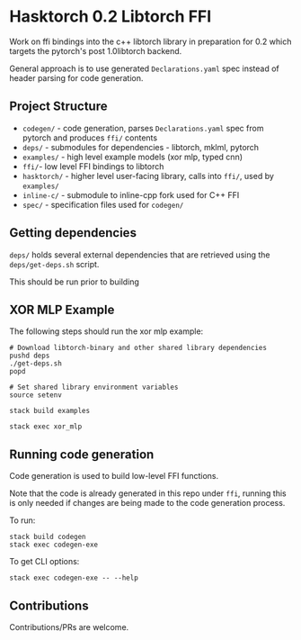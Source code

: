# Hasktorch 0.2 Libtorch FFI

Work on ffi bindings into the c++ libtorch library in preparation for 0.2 which targets the pytorch's post 1.0libtorch backend.

General approach is to use generated `Declarations.yaml` spec instead of header parsing for code generation.

## Project Structure

- `codegen/` - code generation, parses `Declarations.yaml` spec from pytorch and produces `ffi/` contents
- `deps/` - submodules for dependencies - libtorch, mklml, pytorch
- `examples/` - high level example models (xor mlp, typed cnn)
- `ffi/`- low level FFI bindings to libtorch
- `hasktorch/` - higher level user-facing library, calls into `ffi/`, used by `examples/`
- `inline-c/` - submodule to inline-cpp fork used for C++ FFI
- `spec/` - specification files used for `codegen/`

## Getting dependencies

`deps/` holds several external dependencies that are retrieved using the `deps/get-deps.sh` script.

This should be run prior to building

## XOR MLP Example

The following steps should run the xor mlp example:

```
# Download libtorch-binary and other shared library dependencies
pushd deps
./get-deps.sh
popd

# Set shared library environment variables
source setenv

stack build examples

stack exec xor_mlp
```

## Running code generation

Code generation is used to build low-level FFI functions.

Note that the code is already generated in this repo under `ffi`, running this is only needed if changes are being made to the code generation process.

To run:

```
stack build codegen
stack exec codegen-exe
```

To get CLI options:

```
stack exec codegen-exe -- --help
```

## Contributions

Contributions/PRs are welcome. 
